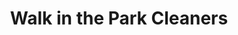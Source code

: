 ---
title: "Walk in the Park Cleaners"
url: /north-york/walk-in-the-park-cleaners/
shop: Wäscherei
---